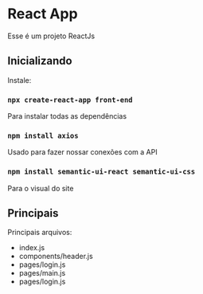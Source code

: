 # React App

Esse é um projeto ReactJs

## Inicializando

Instale:

### `npx create-react-app front-end`

Para instalar todas as dependências

### `npm install axios`

Usado para fazer nossar conexões com a API

### `npm install semantic-ui-react semantic-ui-css`

Para o visual do site


## Principais

Principais arquivos:

* index.js
* components/header.js
* pages/login.js
* pages/main.js
* pages/login.js